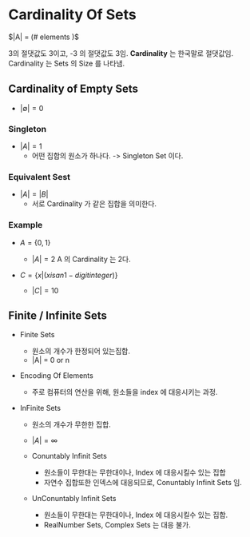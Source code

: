 # Cardinality Of Sets

$|A| = (# elements )$

3의 절댓값도 3이고, -3 의 절댓값도 3임. **Cardinality** 는 한국말로 절댓값임. Cardinality 는 Sets 의 Size 를 나타냄.

## Cardinality of Empty Sets

- $| \emptyset | = 0$

### Singleton

- $|A| = 1$
    - 어떤 집합의 원소가 하나다. -> Singleton Set 이다.

### Equivalent Sest

- $|A| = |B|$
    - 서로 Cardinality 가 같은 집합을 의미한다.

### Example

- $A = \{0, 1\}$ 
    - $|A| = 2$ A 의 Cardinality 는 2다.

- $C = \{ x | (x is an 1-digit integer) \}$ 
    - $|C| = 10$ 


## Finite / Infinite Sets 

- Finite Sets
    - 원소의 개수가 한정되어 있는집합.
    - |A| = 0 or n

- Encoding Of Elements
    - 주로 컴퓨터의 연산을 위해, 원소들을 index 에 대응시키는 과정.


- InFinite Sets
    - 원소의 개수가 무한한 집합.
    - $|A| = \infty$ 
    - Conuntably Infinit Sets
        - 원소들이 무한대는 무한대이나, Index 에 대응시킬수 있는 집합
        - 자연수 집합또한 인덱스에 대응되므로, Conuntably Infinit Sets 임.

    - UnConuntably Infinit Sets
        - 원소들이 무한대는 무한대이나, Index 에 대응시킬수 있는 집합.
        - RealNumber Sets, Complex Sets 는 대응 불가.



